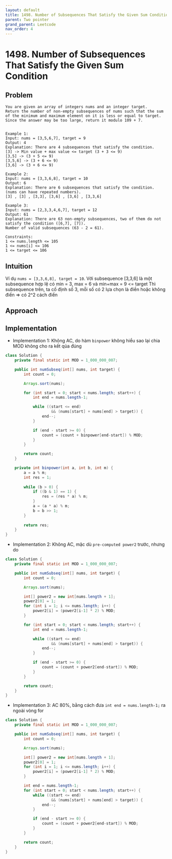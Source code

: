 ```yaml
---
layout: default
title: 1498. Number of Subsequences That Satisfy the Given Sum Condition
parent: Two pointer
grand_parent: Leetcode
nav_order: 4
---
```


# 1498. Number of Subsequences That Satisfy the Given Sum Condition

## Problem
```
You are given an array of integers nums and an integer target.
Return the number of non-empty subsequences of nums such that the sum of the minimum and maximum element on it is less or equal to target. Since the answer may be too large, return it modulo 109 + 7.


Example 1:
Input: nums = [3,5,6,7], target = 9
Output: 4
Explanation: There are 4 subsequences that satisfy the condition.
[3] -> Min value + max value <= target (3 + 3 <= 9)
[3,5] -> (3 + 5 <= 9)
[3,5,6] -> (3 + 6 <= 9)
[3,6] -> (3 + 6 <= 9)

Example 2:
Input: nums = [3,3,6,8], target = 10
Output: 6
Explanation: There are 6 subsequences that satisfy the condition. (nums can have repeated numbers).
[3] , [3] , [3,3], [3,6] , [3,6] , [3,3,6]

Example 3:
Input: nums = [2,3,3,4,6,7], target = 12
Output: 61
Explanation: There are 63 non-empty subsequences, two of them do not satisfy the condition ([6,7], [7]).
Number of valid subsequences (63 - 2 = 61).

Constraints:
1 <= nums.length <= 105
1 <= nums[i] <= 106
1 <= target <= 106
```

## Intuition
Ví dụ `nums = [3,3,6,8], target = 10`.
Với subsequence [3,3,6] là một subsequence hợp lệ có min = 3, max = 6 và min+max = 9 <= target
Thì subsequence trên, ta cố định số 3, mỗi số có 2 lựa chọn là điền hoặc không điền => có 2^2 cách điền

## Approach

## Implementation
* Implementation 1: Không AC, do hàm `binpower` không hiểu sao lại chia MOD không cho ra kết qủa đúng
```java
class Solution {
    private final static int MOD = 1_000_000_007;

    public int numSubseq(int[] nums, int target) {
        int count = 0;

        Arrays.sort(nums);

        for (int start = 0; start < nums.length; start++) {
            int end = nums.length-1;

            while ((start <= end) 
                    && (nums[start] + nums[end] > target)) {
                end--;
            }

            if (end - start >= 0) {
                count = (count + binpower[end-start]) % MOD;
            }
        }

        return count;
    }

    private int binpower(int a, int b, int m) {
        a = a % m;
        int res = 1;
        
        while (b > 0) {
            if ((b & 1) == 1) {
                res = (res * a) % m;
            }
            a = (a * a) % m;
            b = b >> 1;
        }
        
        return res;
    }
}
```
* Implementation 2: Không AC, mặc dù `pre-computed power2` trước, nhưng do
```java
class Solution {
    private final static int MOD = 1_000_000_007;

    public int numSubseq(int[] nums, int target) {
        int count = 0;

        Arrays.sort(nums);

        int[] power2 = new int[nums.length + 1];
        power2[0] = 1;
        for (int i = 1; i <= nums.length; i++) {
            power2[i] = (power2[i-1] * 2) % MOD;
        }

        for (int start = 0; start < nums.length; start++) {
            int end = nums.length-1;

            while ((start <= end) 
                    && (nums[start] + nums[end] > target)) {
                end--;
            }

            if (end - start >= 0) {
                count = (count + power2[end-start]) % MOD;
            }
        }

        return count;
    }
}
```
* Implementation 3: AC 80%, bằng cách đưa `int end = nums.length-1;` ra ngoài vòng for
```java
class Solution {
    private final static int MOD = 1_000_000_007;

    public int numSubseq(int[] nums, int target) {
        int count = 0;

        Arrays.sort(nums);

        int[] power2 = new int[nums.length + 1];
        power2[0] = 1;
        for (int i = 1; i <= nums.length; i++) {
            power2[i] = (power2[i-1] * 2) % MOD;
        }

        int end = nums.length-1;
        for (int start = 0; start < nums.length; start++) {
            while ((start <= end) 
                    && (nums[start] + nums[end] > target)) {
                end--;
            }

            if (end - start >= 0) {
                count = (count + power2[end-start]) % MOD;
            }
        }

        return count;
    }
}
```